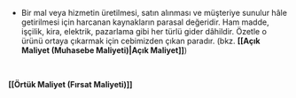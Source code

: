 - Bir mal veya hizmetin üretilmesi, satın alınması ve müşteriye sunulur hâle getirilmesi için harcanan kaynakların parasal değeridir. Ham madde, işçilik, kira, elektrik, pazarlama gibi her türlü gider dâhildir. Özetle o ürünü ortaya çıkarmak için cebimizden çıkan paradır. (bkz. **[[Açık Maliyet (Muhasebe Maliyeti)|Açık Maliyet]]**)

<br>

**[[Örtük Maliyet (Fırsat Maliyeti)]]**